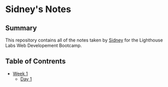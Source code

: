# Sidney's Notes

## Summary

This repository contains all of the notes taken by [Sidney](https://github.com/caboose1183) for the Lighthouse Labs Web Developement Bootcamp. 

## Table of Contrents

* [Week 1](/week_1)
  * [Day 1](/week_1/day_1)

